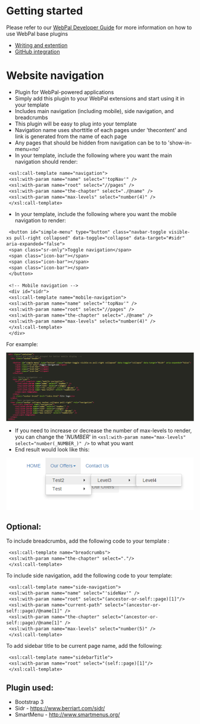 Getting started
===============

Please refer to our [WebPal Developer Guide](https://palomino.gitbooks.io/webpaldev/content/index.html) for more information on how to use WebPal base plugins

- [Writing and extention](https://palomino.gitbooks.io/webpaldev/content/writing\_an\_extension.html)
- [GitHub integration](https://palomino.gitbooks.io/webpaldev/content/github\_integration.html)

Website navigation
==================

- Plugin for WebPal-powered applications
- Simply add this plugin to your WebPal extensions and start using it in your template
- Includes main navigation (including mobile), side navigation, and breadcrumbs
- This plugin will be easy to plug into your template
- Navigation name uses shorttitle of each pages under 'thecontent' and link is generated from the name of each page
- Any pages that should be hidden from navigation can be to to 'show-in-menu=no'
- In your template, include the following where you want the main navigation should render:

```  
 <xsl:call-template name="navigation">  
 <xsl:with-param name="name" select="'topNav'" />  
 <xsl:with-param name="root" select="//pages" />  
 <xsl:with-param name="the-chapter" select="./@name" />  
 <xsl:with-param name="max-levels" select="number(4)" />  
 </xsl:call-template>  
 ```

- In your template, include the following where you want the mobile navigation to render:

```   
 <button id="simple-menu" type="button" class="navbar-toggle visible-xs pull-right collapsed" data-toggle="collapse" data-target="#sidr" aria-expanded="false">  
 <span class="sr-only">Toggle navigation</span>  
 <span class="icon-bar"></span>  
 <span class="icon-bar"></span>  
 <span class="icon-bar"></span>  
 </button>  
  
 <!-- Mobile navigation -->  
 <div id="sidr">  
 <xsl:call-template name="mobile-navigation">  
 <xsl:with-param name="name" select="'topNav'" />  
 <xsl:with-param name="root" select="//pages" />  
 <xsl:with-param name="the-chapter" select="./@name" />  
 <xsl:with-param name="max-levels" select="number(4)" />  
 </xsl:call-template>  
 </div>  
 ```

For example:

![](__resources/imgrj9tASp9D814.PNG)

- If you need to increase or decrease the number of max-levels to render, you can change the '_NUMBER_' in `<xsl:with-param name="max-levels" select="number(_NUMBER_)" />` to what you want
- End result would look like this:

![](__resources/imgodvjpV_ogNny.PNG)

Optional:
---------

To include breadcrumbs, add the following code to your template :

```  
 <xsl:call-template name="breadcrumbs">  
 <xsl:with-param name="the-chapter" select="."/>  
 </xsl:call-template>  
 ```

To include side navigation, add the following code to your template:

```  
 <xsl:call-template name="side-navigation">  
 <xsl:with-param name="name" select="'sideNav'" />  
 <xsl:with-param name="root" select="(ancestor-or-self::page)[1]"/>  
 <xsl:with-param name="current-path" select="(ancestor-or-self::page)/@name[1]" />  
 <xsl:with-param name="the-chapter" select="(ancestor-or-self::page)/@name[1]" />  
 <xsl:with-param name="max-levels" select="number(5)" />  
 </xsl:call-template>  
 ```

To add sidebar title to be current page name, add the following:

```  
 <xsl:call-template name="sidebarTitle">  
 <xsl:with-param name="root" select="(self::page)[1]"/>  
 </xsl:call-template>  
 ```

Plugin used:
------------

- Bootstrap 3
- Sidr - https://www.berriart.com/sidr/
- SmartMenu - http://www.smartmenus.org/